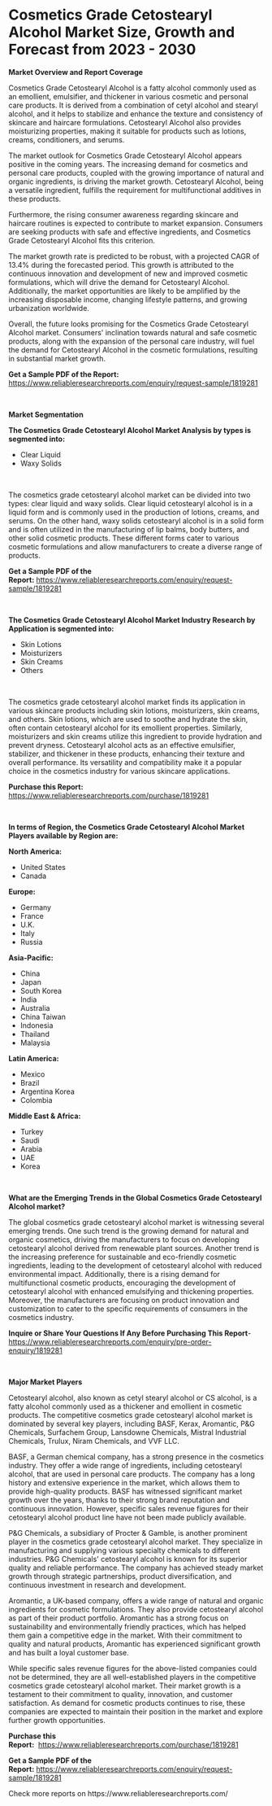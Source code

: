 <p><h1>Cosmetics Grade Cetostearyl Alcohol Market Size, Growth and Forecast from 2023 - 2030</h1></p><p><strong>Market Overview and Report Coverage</strong></p>
<p><p>Cosmetics Grade Cetostearyl Alcohol is a fatty alcohol commonly used as an emollient, emulsifier, and thickener in various cosmetic and personal care products. It is derived from a combination of cetyl alcohol and stearyl alcohol, and it helps to stabilize and enhance the texture and consistency of skincare and haircare formulations. Cetostearyl Alcohol also provides moisturizing properties, making it suitable for products such as lotions, creams, conditioners, and serums.</p><p>The market outlook for Cosmetics Grade Cetostearyl Alcohol appears positive in the coming years. The increasing demand for cosmetics and personal care products, coupled with the growing importance of natural and organic ingredients, is driving the market growth. Cetostearyl Alcohol, being a versatile ingredient, fulfills the requirement for multifunctional additives in these products.</p><p>Furthermore, the rising consumer awareness regarding skincare and haircare routines is expected to contribute to market expansion. Consumers are seeking products with safe and effective ingredients, and Cosmetics Grade Cetostearyl Alcohol fits this criterion.</p><p>The market growth rate is predicted to be robust, with a projected CAGR of 13.4% during the forecasted period. This growth is attributed to the continuous innovation and development of new and improved cosmetic formulations, which will drive the demand for Cetostearyl Alcohol. Additionally, the market opportunities are likely to be amplified by the increasing disposable income, changing lifestyle patterns, and growing urbanization worldwide.</p><p>Overall, the future looks promising for the Cosmetics Grade Cetostearyl Alcohol market. Consumers' inclination towards natural and safe cosmetic products, along with the expansion of the personal care industry, will fuel the demand for Cetostearyl Alcohol in the cosmetic formulations, resulting in substantial market growth.</p></p>
<p><strong>Get a Sample PDF of the Report:</strong> <a href="https://www.reliableresearchreports.com/enquiry/request-sample/1819281">https://www.reliableresearchreports.com/enquiry/request-sample/1819281</a></p>
<p>&nbsp;</p>
<p><strong>Market Segmentation</strong></p>
<p><strong>The Cosmetics Grade Cetostearyl Alcohol Market Analysis by types is segmented into:</strong></p>
<p><ul><li>Clear Liquid</li><li>Waxy Solids</li></ul></p>
<p>&nbsp;</p>
<p><p>The cosmetics grade cetostearyl alcohol market can be divided into two types: clear liquid and waxy solids. Clear liquid cetostearyl alcohol is in a liquid form and is commonly used in the production of lotions, creams, and serums. On the other hand, waxy solids cetostearyl alcohol is in a solid form and is often utilized in the manufacturing of lip balms, body butters, and other solid cosmetic products. These different forms cater to various cosmetic formulations and allow manufacturers to create a diverse range of products.</p></p>
<p><strong>Get a Sample PDF of the Report:</strong>&nbsp;<a href="https://www.reliableresearchreports.com/enquiry/request-sample/1819281">https://www.reliableresearchreports.com/enquiry/request-sample/1819281</a></p>
<p>&nbsp;</p>
<p><strong>The Cosmetics Grade Cetostearyl Alcohol Market Industry Research by Application is segmented into:</strong></p>
<p><ul><li>Skin Lotions</li><li>Moisturizers</li><li>Skin Creams</li><li>Others</li></ul></p>
<p>&nbsp;</p>
<p><p>The cosmetics grade cetostearyl alcohol market finds its application in various skincare products including skin lotions, moisturizers, skin creams, and others. Skin lotions, which are used to soothe and hydrate the skin, often contain cetostearyl alcohol for its emollient properties. Similarly, moisturizers and skin creams utilize this ingredient to provide hydration and prevent dryness. Cetostearyl alcohol acts as an effective emulsifier, stabilizer, and thickener in these products, enhancing their texture and overall performance. Its versatility and compatibility make it a popular choice in the cosmetics industry for various skincare applications.</p></p>
<p><strong>Purchase this Report:</strong>&nbsp; <a href="https://www.reliableresearchreports.com/purchase/1819281">https://www.reliableresearchreports.com/purchase/1819281</a></p>
<p>&nbsp;</p>
<p><strong>In terms of Region, the Cosmetics Grade Cetostearyl Alcohol Market Players available by Region are:</strong></p>
<p>
    <p> <strong> North America: </strong>
        <ul>
            <li>United States</li>
            <li>Canada</li>
        </ul>
        </p> 
    <p> <strong> Europe: </strong>
        <ul>
            <li>Germany</li>
            <li>France</li>
            <li>U.K.</li>
            <li>Italy</li>
            <li>Russia</li>
        </ul>
        </p> 
    <p> <strong> Asia-Pacific: </strong>
        <ul>
            <li>China</li>
            <li>Japan</li>
            <li>South Korea</li>
            <li>India</li>
            <li>Australia</li>
            <li>China Taiwan</li>
            <li>Indonesia</li>
            <li>Thailand</li>
            <li>Malaysia</li>
        </ul>
        </p> 
    <p> <strong> Latin America: </strong>
        <ul>
            <li>Mexico</li>
            <li>Brazil</li>
            <li>Argentina Korea</li>
            <li>Colombia</li>
        </ul>
        </p> 
    <p> <strong> Middle East & Africa: </strong>
        <ul>
            <li>Turkey</li>
            <li>Saudi</li>
            <li>Arabia</li>
            <li>UAE</li>
            <li>Korea</li>
        </ul>
    </p>
    </p>
<p>&nbsp;</p>
<p><strong>What are the Emerging Trends in the Global Cosmetics Grade Cetostearyl Alcohol market?</strong></p>
<p><p>The global cosmetics grade cetostearyl alcohol market is witnessing several emerging trends. One such trend is the growing demand for natural and organic cosmetics, driving the manufacturers to focus on developing cetostearyl alcohol derived from renewable plant sources. Another trend is the increasing preference for sustainable and eco-friendly cosmetic ingredients, leading to the development of cetostearyl alcohol with reduced environmental impact. Additionally, there is a rising demand for multifunctional cosmetic products, encouraging the development of cetostearyl alcohol with enhanced emulsifying and thickening properties. Moreover, the manufacturers are focusing on product innovation and customization to cater to the specific requirements of consumers in the cosmetics industry.</p></p>
<p><strong>Inquire or Share Your Questions If Any Before Purchasing This Report</strong>- <a href="https://www.reliableresearchreports.com/enquiry/pre-order-enquiry/1819281">https://www.reliableresearchreports.com/enquiry/pre-order-enquiry/1819281</a></p>
<p>&nbsp;</p>
<p><strong>Major Market Players</strong></p>
<p><p>Cetostearyl alcohol, also known as cetyl stearyl alcohol or CS alcohol, is a fatty alcohol commonly used as a thickener and emollient in cosmetic products. The competitive cosmetics grade cetostearyl alcohol market is dominated by several key players, including BASF, Kerax, Aromantic, P&G Chemicals, Surfachem Group, Lansdowne Chemicals, Mistral Industrial Chemicals, Trulux, Niram Chemicals, and VVF LLC.</p><p>BASF, a German chemical company, has a strong presence in the cosmetics industry. They offer a wide range of ingredients, including cetostearyl alcohol, that are used in personal care products. The company has a long history and extensive experience in the market, which allows them to provide high-quality products. BASF has witnessed significant market growth over the years, thanks to their strong brand reputation and continuous innovation. However, specific sales revenue figures for their cetostearyl alcohol product line have not been made publicly available.</p><p>P&G Chemicals, a subsidiary of Procter & Gamble, is another prominent player in the cosmetics grade cetostearyl alcohol market. They specialize in manufacturing and supplying various specialty chemicals to different industries. P&G Chemicals' cetostearyl alcohol is known for its superior quality and reliable performance. The company has achieved steady market growth through strategic partnerships, product diversification, and continuous investment in research and development.</p><p>Aromantic, a UK-based company, offers a wide range of natural and organic ingredients for cosmetic formulations. They also provide cetostearyl alcohol as part of their product portfolio. Aromantic has a strong focus on sustainability and environmentally friendly practices, which has helped them gain a competitive edge in the market. With their commitment to quality and natural products, Aromantic has experienced significant growth and has built a loyal customer base.</p><p>While specific sales revenue figures for the above-listed companies could not be determined, they are all well-established players in the competitive cosmetics grade cetostearyl alcohol market. Their market growth is a testament to their commitment to quality, innovation, and customer satisfaction. As demand for cosmetic products continues to rise, these companies are expected to maintain their position in the market and explore further growth opportunities.</p></p>
<p><strong>Purchase this Report:</strong>&nbsp;&nbsp;<a href="https://www.reliableresearchreports.com/purchase/1819281">https://www.reliableresearchreports.com/purchase/1819281</a></p>
<p></p>
<p><strong>Get a Sample PDF of the Report:</strong>&nbsp;<a href="https://www.reliableresearchreports.com/enquiry/request-sample/1819281">https://www.reliableresearchreports.com/enquiry/request-sample/1819281</a></p>
<p>Check more reports on https://www.reliableresearchreports.com/</p>